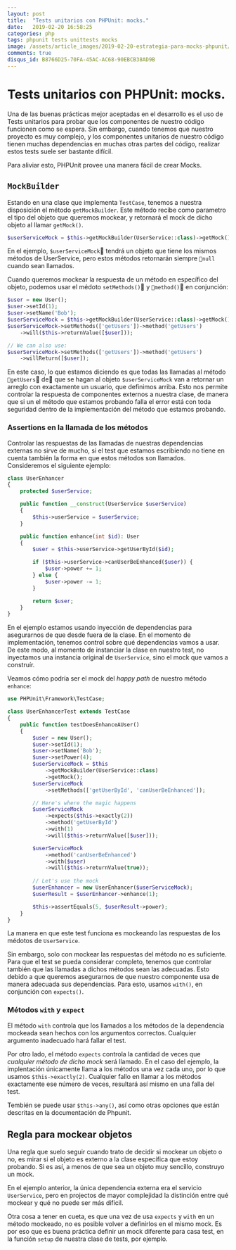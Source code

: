 ```yaml
---
layout: post
title:  "Tests unitarios con PHPUnit: mocks."
date:   2019-02-20 16:58:25
categories: php
tags: phpunit tests unittests mocks
image: /assets/article_images/2019-02-20-estrategia-para-mocks-phpunit/plane.jpg
comments: true
disqus_id: B8766D25-70FA-45AC-AC68-90EBCB38AD9B
---
```


# Tests unitarios con PHPUnit: mocks.

Una de las buenas prácticas mejor aceptadas en el desarrollo es el uso de Tests unitarios para probar que los componentes de nuestro código funcionen como se espera. Sin embargo, cuando tenemos que nuestro proyecto es muy complejo, y los componentes unitarios de nuestro código tienen muchas dependencias en muchas otras partes del código, realizar estos tests suele ser bastante difícil.

Para aliviar esto, PHPUnit provee una manera fácil de crear Mocks. 

## `MockBuilder`

Estando en una clase que implementa `TestCase`, tenemos a nuestra disposición el método `getMockBuilder`. Este método recibe como parametro el tipo del objeto que queremos mockear, y retornará el mock de dicho objeto al llamar `getMock()`.

```php
$userServiceMock = $this->getMockBuilder(UserService::class)->getMock();
```

En el ejemplo, `$userServiceMock` tendrá un objeto que tiene los mismos métodos de UserService, pero estos métodos retornarán siempre `null` cuando sean llamados.

Cuando queremos mockear la respuesta de un método en específico del objeto, podemos usar el médoto `setMethods()` y `method()` en conjunción:

```php
$user = new User();
$user->setId(1);
$user->setName('Bob');
$userServiceMock = $this->getMockBuilder(UserService::class)->getMock();
$userServiceMock->setMethods(['getUsers'])->method('getUsers')
    ->will($this->returnValue([$user]));

// We can also use:
$userServiceMock->setMethods(['getUsers'])->method('getUsers')
    ->willReturn([$user]);
```

En este caso, lo que estamos diciendo es que todas las llamadas al método `getUsers` de que se hagan al objeto `$userServiceMock` van a retornar un arreglo con exactamente un usuario, que definimos arriba. Esto nos permite controlar la respuesta de componentes externos a nuestra clase, de manera que si un el método que estamos probando falla el error está con toda seguridad dentro de la implementación del método que estamos probando.

### Assertions en la llamada de los métodos

Controlar las respuestas de las llamadas de nuestras dependencias externas no sirve de mucho, si el test que estamos escribiendo no tiene en cuenta también la forma en que estos métodos son llamados. Consideremos el siguiente ejemplo:

```php
class UserEnhancer
{
    protected $userService;

    public function __construct(UserService $userService)
    {
        $this->userService = $userService;
    }

    public function enhance(int $id): User
    {
        $user = $this->userService->getUserById($id);

        if ($this->userService->canUserBeEnhanced($user)) {
            $user->power += 1;
        } else {
            $user->power -= 1;
        }

        return $user;
    }
}
```

En el ejemplo estamos usando inyección de dependencias para asegurarnos de que desde fuera de la clase. En el momento de implementación, tenemos control sobre qué dependencias vamos a usar. De este modo, al momento de instanciar la clase en nuestro test, no inyectamos una instancia original de `UserService`, sino el mock que vamos a construír.

Veamos cómo podría ser el mock del _happy path_ de nuestro método `enhance`:

```php
use PHPUnit\Framework\TestCase;

class UserEnhancerTest extends TestCase
{
    public function testDoesEnhanceAUser()
    {
        $user = new User();
        $user->setId(1);
        $user->setName('Bob');
        $user->setPower(4);
        $userServiceMock = $this
            ->getMockBuilder(UserService::class)
            ->getMock();
        $userServiceMock
            ->setMethods(['getUserById', 'canUserBeEnhanced']);

        // Here's where the magic happens
        $userServiceMock
            ->expects($this->exactly(2))
            ->method('getUserById')
            ->with(1)
            ->will($this->returnValue([$user]));

        $userServiceMock
            ->method('canUserBeEnhanced')
            ->with($user)
            ->will($this->returnValue(true));
        
        // Let's use the mock
        $userEnhancer = new UserEnhancer($userServiceMock);
        $userResult = $userEnhancer->enhance(1);

        $this->assertEquals(5, $userResult->power);
    }
}

```

La manera en que este test funciona es mockeando las respuestas de los médotos de `UserService`.

Sin embargo, solo con mockear las respuestas del método no es suficiente. Para que el test se pueda considerar completo, tenemos que controlar también que las llamadas a dichos métodos sean las adecuadas. Esto debido a que queremos asegurarnos de que nuestro componente usa de manera adecuada sus dependencias. Para esto, usamos `with()`, en conjunción con `expects()`. 

### Métodos `with` y `expect`

El método `with` controla que los llamados a los métodos de la dependencia mockeada sean hechos con los argumentos correctos. Cualquier argumento inadecuado hará fallar el test.

Por otro lado, el método `expects` controla la cantidad de veces que *cualquier método de dicho mock* será llamado. En el caso del ejemplo, la implentación únicamente llama a los métodos una vez cada uno, por lo que usamos `$this->exactly(2)`. Cualquier fallo en llamar a los métodos exactamente ese número de veces, resultará así mismo en una falla del test.

Tembién se puede usar `$this->any()`, así como otras opciones que están descritas en la documentación de Phpunit.

## Regla para mockear objetos

Una regla que suelo seguir cuando trato de decidir si mockear un objeto o no, es mirar si el objeto es externo a la clase específica que estoy probando. Si es así, a menos de que sea un objeto muy sencillo, construyo un mock.

En el ejemplo anterior, la única dependencia externa era el servicio `UserService`, pero en projectos de mayor complejidad la distinción entre qué mockear y qué no puede ser más difícil.

Otra cosa a tener en cueta, es que una vez de usa `expects` y `with` en un método mockeado, no es posible volver a definirlos en el mismo mock. Es por eso que es buena práctica definir un mock diferente para casa test, en la función `setup` de nuestra clase de tests, por ejemplo.